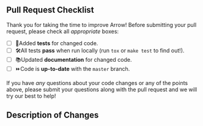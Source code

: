 ## Pull Request Checklist

Thank you for taking the time to improve Arrow! Before submitting your pull request, please check all *appropriate* boxes:

<!-- Check boxes by placing an x in the brackets: [x] -->
- [ ] 🧪Added **tests** for changed code.
- [ ] 🛠️All tests **pass** when run locally (run `tox` or `make test` to find out!).
- [ ] 📚Updated **documentation** for changed code.
- [ ] ⏩Code is **up-to-date** with the `master` branch.

If you have *any* questions about your code changes or any of the points above, please submit your questions along with the pull request and we will try our best to help!

## Description of Changes

<!--
Replace with description of code changes.

If your PR has an associated issue, insert the issue number (e.g. #703) or directly link to the GitHub issue (e.g. https://github.com/crsmithdev/arrow/issues/703).

For example, doing the following will automatically close issue #703 when this PR is merged:

Closes: #703
-->
